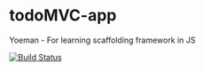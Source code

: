 # todoMVC-app
Yoeman - For learning scaffolding framework in JS 

[![Build Status](https://travis-ci.org/SARAN-thala/todoMVC-app.svg?branch=master)](https://travis-ci.org/SARAN-thala/todoMVC-app)